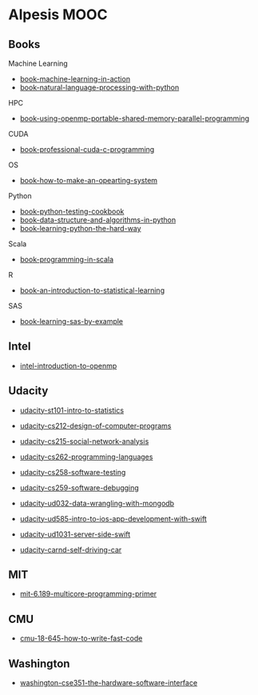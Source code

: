 Alpesis MOOC
==============================================================================

Books
------------------------------------------------------------------------------

Machine Learning

- [book-machine-learning-in-action](https://github.com/alpesis-mooc/book-machine-learning-in-action)
- [book-natural-language-processing-with-python](https://github.com/alpesis-mooc/book-natural-language-processing-with-python)

HPC

- [book-using-openmp-portable-shared-memory-parallel-programming](https://github.com/alpesis-mooc/book-using-openmp-portable-shared-memory-parallel-programming.git)

CUDA

- [book-professional-cuda-c-programming](https://github.com/alpesis-mooc/book-professional-cuda-c-programming)

OS

- [book-how-to-make-an-opearting-system](https://github.com/alpesis-mooc/book-how-to-make-an-operating-system.git)

Python

- [book-python-testing-cookbook](https://github.com/alpesis-mooc/book-python-testing-cookbook)
- [book-data-structure-and-algorithms-in-python](https://github.com/alpesis-mooc/book-data-structure-and-algorithms-in-python)
- [book-learning-python-the-hard-way](https://github.com/alpesis-mooc/book-learning-python-the-hard-way)

Scala

- [book-programming-in-scala](https://github.com/alpesis-mooc/programming-in-scala)

R

- [book-an-introduction-to-statistical-learning](https://github.com/alpesis-mooc/book-an-introduction-to-statistical-learning)

SAS

- [book-learning-sas-by-example](https://github.com/alpesis-mooc/book-learning-sas-by-example)

Intel
------------------------------------------------------------------------------

- [intel-introduction-to-openmp](https://github.com/alpesis-mooc/intel-introduction-to-openmp.git)

Udacity
------------------------------------------------------------------------------

- [udacity-st101-intro-to-statistics](https://github.com/alpesis-mooc/udacity-st101-intro-to-statistics)

- [udacity-cs212-design-of-computer-programs](https://github.com/alpesis-mooc/udacity-cs212-design-of-computer-programs)
- [udacity-cs215-social-network-analysis](https://github.com/alpesis-mooc/udacity-cs215-social-network-analysis)
- [udacity-cs262-programming-languages](https://github.com/alpesis-mooc/udacity-cs262-programming-languages)
- [udacity-cs258-software-testing](https://github.com/alpesis-mooc/udacity-cs258-software-testing)
- [udacity-cs259-software-debugging](https://github.com/alpesis-mooc/udacity-cs259-software-debugging)

- [udacity-ud032-data-wrangling-with-mongodb](https://github.com/alpesis-mooc/udacity-ud032-data-wrangling-with-mongodb)
- [udacity-ud585-intro-to-ios-app-development-with-swift](https://github.com/alpesis-mooc/udacity-ud585-intro-to-ios-app-development-with-swift)
- [udacity-ud1031-server-side-swift](https://github.com/alpesis-mooc/udacity-ud1031-server-side-swift)
- [udacity-carnd-self-driving-car](https://github.com/alpesis-mooc/udacity-carnd-self-driving-car)


MIT
------------------------------------------------------------------------------

- [mit-6.189-multicore-programming-primer](https://github.com/alpesis-mooc/mit-6.189-multicore-programming-primer.git)

CMU
------------------------------------------------------------------------------

- [cmu-18-645-how-to-write-fast-code](https://github.com/alpesis-mooc/cmu-18-645-how-to-write-fast-code)

Washington
------------------------------------------------------------------------------

- [washington-cse351-the-hardware-software-interface](https://github.com/alpesis-mooc/washington-cse351-the-hardware-software-interface.git)
